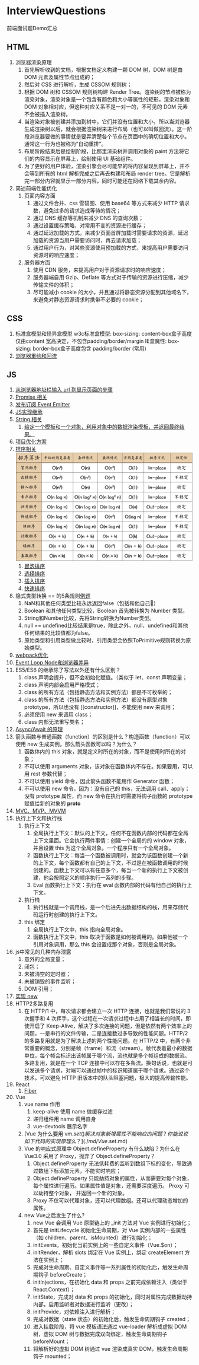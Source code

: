 # InterviewQuestions
前端面试题Demo汇总

## HTML
1. 浏览器渲染原理
   1. 首先解析收到的文档，根据文档定义构建一颗 DOM 树，DOM 树是由 DOM 元素及属性节点组成的；
   2. 然后对 CSS 进行解析，生成 CSSOM 规则树；
   3. 根据 DOM 树和 CSSOM 规则树构建 Render Tree。渲染树的节点被称为渲染对象，渲染对象是一个包含有颜色和大小等属性的矩形，渲染对象和 DOM 对象相对应，但这种对应关系不是一对一的，不可见的 DOM 元素不会被插入渲染树。
   4. 当渲染对象被创建并添加到树中，它们并没有位置和大小，所以当浏览器生成渲染树以后，就会根据渲染树来进行布局（也可以叫做回流）。这一阶段浏览器要做的事情就是要弄清楚各个节点在页面中的确切位置和大小。通常这一行为也被称为“自动重排”。
   5. 布局阶段结束后是绘制阶段，比那里渲染树并调用对象的 paint 方法将它们的内容显示在屏幕上，绘制使用 UI 基础组件。
   6. 为了更好的用户体验，渲染引擎会尽可能早的将内容呈现到屏幕上，并不会等到所有的 html 解析完成之后再去构建和布局 render tree。它是解析完一部分内容就显示一部分内容，同时可能还在网络下载其余内容。
2. 简述前端性能优化
   1. 页面内容方面
      1. 通过文件合并、css 雪碧图、使用 base64 等方式来减少 HTTP 请求数，避免过多的请求造成等待的情况；
      2. 通过 DNS 缓存等机制来减少 DNS 的查询次数；
      3. 通过设置缓存策略，对常用不变的资源进行缓存；
      4. 通过延迟加载的方式，来减少页面首屏加载时需要请求的资源，延迟加载的资源当用户需要访问时，再去请求加载；
      5. 通过用户行为，对某些资源使用预加载的方式，来提高用户需要访问资源时的响应速度； 
   2. 服务器方面
      1. 使用 CDN 服务，来提高用户对于资源请求时的响应速度；
      2. 服务器端自用 Gzip、Deflate 等方式对于传输的资源进行压缩，减少传输文件的体积；
      3. 尽可能减小 cookie 的大小，并且通过将静态资源分配到其他域名下，来避免对静态资源请求时携带不必要的 cookie；

## CSS
1. 标准盒模型和怪异盒模型
   w3c标准盒模型: box-sizing: content-box盒子高度仅由content 宽高决定，不包含padding/border/margin
   IE盒魔性: box-sizing: border-box盒子高度包含 padding/border (常用)
2. [浏览器重绘和回流](./md/浏览器重绘回流.md)

## JS
1. [从浏览器地址栏输入 url 到显示页面的步骤](./md/从浏览器地址栏输入%20url%20到显示页面的步骤.md)
2. [Promise 相关](./code/Promise.js)
3. [发布订阅 Event Emitter](./code/EventEmitter.js)
4. [JS实现继承](./md/JS实现继承.md)
5. [String 相关](./code/String)
   1. [给定一个模板和一个对象，利用对象中的数据渲染模板，并返回最终结果。](./code/String/renderTemplate.js)
6. [项目优化方案](./md/项目优化.md)
7. [排序相关](./code/Sort)![](./img/sort.png)
   1. [冒泡排序](./code/Sort/bubbleSort.js)
   2. [选择排序](./code/Sort/selectionSort.js)
   3. [插入排序](./code/Sort/insertionSort.js)
   4. [快速排序](./code/Sort/quickSort.js)
8. 隐式类型转换 == 的5条规则[例题](./md/==.md)
   1. NaN和其他任何类型比较永远返回false（包括和他自己）
   2. Boolean 和其他任何类型比较，Boolean 首先被转换为 Number 类型。
   3. String和Number比较，先将String转换为Number类型。
   4. null == undefined比较结果是true，除此之外，null、undefined和其他任何结果的比较值都为false。
   5. 原始类型和引用类型做比较时，引用类型会依照ToPrimitive规则转换为原始类型。
9. [webpack优化](./md/webpack做过哪些优化.md)
10. [Event Loop Node和浏览器差异](./md/EventLoop.md)
11. ES5/ES6 的继承除了写法以外还有什么区别？
    1.  class 声明会提升，但不会初始化赋值。（类似于 let、const 声明变量；
    2.  class 声明内部会启用严格模式；
    3.  class 的所有方法（包括静态方法和实例方法）都是不可枚举的；
    4.  class 的所有方法（包括静态方法和实例方法）都没有原型对象 prototype，所以也没有 [[constructor]]，不能使用 new 来调用；
    5.  必须使用 new 来调用 class；
    6.  class 内部无法重写类名；
12. [Async/Await 的原理](./code/AsyncAwait.js)
13. 箭头函数与普通函数（function）的区别是什么？构造函数（function）可以使用 new 生成实例，那么箭头函数可以吗？为什么？
    1.  函数体内的 this 对象，就是定义时所在的对象，而不是使用时所在的对象；
    2.  不可以使用 arguments 对象，该对象在函数体内不存在。如果要用，可以用 rest 参数代替；
    3.  不可以使用 yield 命令，因此箭头函数不能用作 Generator 函数；
    4.  不可以使用 new 命令，因为：没有自己的 this，无法调用 call、apply；没有 prototype 属性，而 new 命令在执行时需要将钩子函数的 prototype 赋值给新的对象的 __proto__
14. [MVC、MVP、MVVM](./md/MVC/MVP/MVVM.md)
15. 执行上下文和执行栈
    1.  执行上下文
        1.  全局执行上下文：默认的上下文，任何不在函数内部的代码都在全局上下文里面。它会执行两件事情：创建一个全局的的 window 对象，并且设置 this 为这个全局对象。一个程序只有一个全局对象。
        2.  函数执行上下文：每当一个函数被调用时，就会为该函数创建一个新的上下文，每个函数都有自己的上下文，不过是在被函数调用的时候创建的。函数上下文可以有任意多个，每当一个新的执行上下文被创建，他会按照定义的顺序执行一系列的步骤。
        3.  Eval 函数执行上下文：执行在 eval 函数内部的代码有他自己的执行上下文。
    2.  执行栈
        1.  执行栈就是一个调用栈，是一个后进先出数据结构的栈，用来存储代码运行时创建的执行上下文。
    3.  this 绑定
        1.  全局执行上下文中，this 指向全局对象。
        2.  函数执行上下文中，this 取决于函数是如何被调用的。如果他被一个引用对象调用，那么 this 会设置成那个对象，否则是全局对象。
16. js中常见的几种内存泄露
    1.  意外的全局变量；
    2.  闭包；
    3.  未被清空的定时器；
    4.  未被销毁的事件监听；
    5.  DOM 引用；
17. [实现 new](./code/New.js)
18. HTTP2多路复用
    1.  在 HTTP/1 中，每次请求都会建立一次 HTTP 连接，也就是我们常说的 3 次握手和 4 次挥手，这个过程在一次请求过程中占用了相当长的时间，即使开启了 Keep-Alive，解决了多次连接的问题，但是依然有两个效率上的问题，一是串行的文件传输，二是连接数过多导致的性能问题。HTTP/2 的多路复用就是为了解决上述的两个性能问题。在 HTTP/2 中，有两个非常重要的概念，分别是帧（frame）和流（stream）。帧代表着最小的数据单位，每个帧会标识出该帧属于哪个流，流也就是多个帧组成的数据流。多路复用，就是在一个 TCP 连接中可以存在多条流。换句话说，也就是可以发送多个请求，对端可以通过帧中的标识知道属于哪个请求。通过这个技术，可以避免 HTTP 旧版本中的队头阻塞问题，极大的提高传输性能。
19. React
    1.  [Fiber](./md/Fiber.md)
20. Vue
    1.  vue name 作用
        1.  keep-alive 使用 name 做缓存过滤
        2.  递归组件用 name 调用自身
        3.  vue-devtools 展示名字
    2.  [Vue 为什么要用 vm.$set() 解决对象新增属性不能响应的问题 ？你能说说如下代码的实现原理么？](./md/Vue.$set.md)
    3.  Vue 的响应式原理中 Object.defineProperty 有什么缺陷？为什么在 Vue3.0 采用了 Proxy，抛弃了 Object.defineProperty？
        1.  Object.defineProperty 无法低耗费的监听到数组下标的变化，导致通过数组下标添加元素，不能实时响应；
        2.  Object.defineProperty 只能劫持对象的属性，从而需要对每个对象，每个属性进行遍历。如果属性值是对象，还需要深度遍历。 Proxy 可以劫持整个对象， 并返回一个新的对象。
        3.  Proxy 不仅可以代理对象，还可以代理数组。还可以代理动态增加的属性。
    4.  new Vue之后发生了什么?
        1.  new Vue 会调用 Vue 原型链上的 _init 方法对 Vue 实例进行初始化；
        2.  首先是 initLifecycle 初始化生命周期，对 Vue 实例内部的一些属性（如 children、parent、isMounted）进行初始化；
        3.  initEvents，初始化当前实例上的一些自定义事件（Vue.$on）；
        4.  initRender，解析 slots 绑定在 Vue 实例上，绑定 createElement 方法在实例上；
        5.  完成对生命周期、自定义事件等一系列属性的初始化后，触发生命周期钩子 beforeCreate；
        6.  initInjections，在初始化 data 和 props 之前完成依赖注入（类似于 React.Context）；
        7.  initState，完成对 data 和 props 的初始化，同时对属性完成数据劫持内部，启用监听者对数据进行监听（更改）；
        8.  initProvide，对依赖注入进行解析；
        9.  完成对数据（state 状态）的初始化后，触发生命周期钩子 created；
        10. 进入挂载阶段，将 vue 模板语法通过 vue-loader 解析成虚拟 DOM 树，虚拟 DOM 树与数据完成双向绑定，触发生命周期钩子 beforeMount；
        11. 将解析好的虚拟 DOM 树通过 vue 渲染成真实 DOM，触发生命周期钩子 mounted；